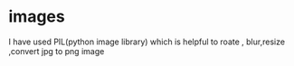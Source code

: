 # images
I have used PIL(python image library) which is helpful to roate , blur,resize ,convert jpg to png image
